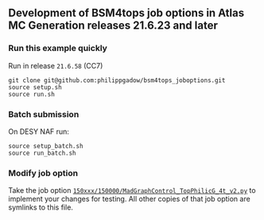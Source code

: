 ## Development of BSM4tops job options in Atlas MC Generation releases 21.6.23 and later


### Run this example quickly
Run in release `21.6.58` (CC7)

```
git clone git@github.com:philippgadow/bsm4tops_joboptions.git
source setup.sh
source run.sh
```


### Batch submission
On DESY NAF run:

```
source setup_batch.sh
source run_batch.sh
```

### Modify job option

Take the job option [`150xxx/150000/MadGraphControl_TopPhilicG_4t_v2.py`](https://github.com/philippgadow/bsm4tops_joboptions/blob/master/150xxx/150000/MadGraphControl_TopPhilicG_4t_v2.py) to implement your changes for testing.
All other copies of that job option are symlinks to this file.




